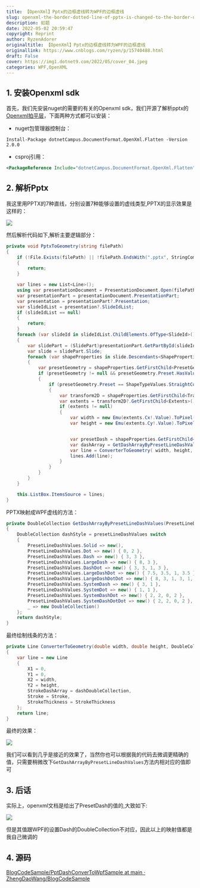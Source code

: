 ```yaml
---
title: 【OpenXml】Pptx的边框虚线转为WPF的边框虚线
slug: openxml-the-border-dotted-line-of-pptx-is-changed-to-the-border-dotted-line-of-WPF
description: 如题
date: 2022-05-02 20:59:47
copyright: Reprint
author: RyzenAdorer
originaltitle: 【OpenXml】Pptx的边框虚线转为WPF的边框虚线
originallink: https://www.cnblogs.com/ryzen/p/15740488.html
draft: False
cover: https://img1.dotnet9.com/2022/05/cover_04.jpeg
categories: WPF,OpenXML
---
```


## 1. 安装Openxml sdk

首先，我们先安装nuget的需要的有关的Openxml sdk，我们开源了解析pptx的[Openxml拍平层](https://github.com/dotnet-campus/DocumentFormat.OpenXml.Extensions)，下面两种方式都可以安装：

- nuget包管理器控制台：

```shell
Install-Package dotnetCampus.DocumentFormat.OpenXml.Flatten -Version 2.0.0
```

- csproj引用：

```xml
<PackageReference Include="dotnetCampus.DocumentFormat.OpenXml.Flatten" Version="2.0.0" />
```

## 2. 解析Pptx

我这里用PPTX的7种直线，分别设置7种能够设置的虚线类型,PPTX的显示效果是这样的：

![](https://img1.dotnet9.com/2022/05/0401.jpg)

然后解析代码如下,解析主要逻辑部分：

```C#
private void PptxToGeometry(string filePath)
{
    if (!File.Exists(filePath) || !filePath.EndsWith(".pptx", StringComparison.OrdinalIgnoreCase))
    {
        return;
    }

    var lines = new List<Line>();
    using var presentationDocument = PresentationDocument.Open(filePath, false);
    var presentationPart = presentationDocument.PresentationPart;
    var presentation = presentationPart?.Presentation;
    var slideIdList = presentation?.SlideIdList;
    if (slideIdList == null)
    {
        return;
    }
    foreach (var slideId in slideIdList.ChildElements.OfType<SlideId>())
    {
        var slidePart = (SlidePart)presentationPart.GetPartById(slideId.RelationshipId);
        var slide = slidePart.Slide;
        foreach (var shapeProperties in slide.Descendants<ShapeProperties>())
        {
            var presetGeometry = shapeProperties.GetFirstChild<PresetGeometry>();
            if (presetGeometry != null && presetGeometry.Preset.HasValue)
            {
                if (presetGeometry.Preset == ShapeTypeValues.StraightConnector1)
                {
                    var transform2D = shapeProperties.GetFirstChild<Transform2D>();
                    var extents = transform2D?.GetFirstChild<Extents>();
                    if (extents != null)
                    {
                        var width = new Emu(extents.Cx!.Value).ToPixel().Value;
                        var height = new Emu(extents.Cy!.Value).ToPixel().Value;


                        var presetDash = shapeProperties.GetFirstChild<Outline>()?.GetFirstChild<PresetDash>()?.Val;
                        var dashArray = GetDashArrayByPresetLineDashValues(presetDash);
                        var line = ConverterToGeometry( width, height, dashArray); 
                        lines.Add(line);
                    }
                }
            }
        }
    }

    this.ListBox.ItemsSource = lines;
}
```

PPTX映射成WPF虚线的方法：

```C#
private DoubleCollection GetDashArrayByPresetLineDashValues(PresetLineDashValues presetLineDashValues)
{
    DoubleCollection dashStyle = presetLineDashValues switch
    {
        PresetLineDashValues.Solid => new(),
        PresetLineDashValues.Dot => new() { 0, 2 },
        PresetLineDashValues.Dash => new() { 3, 3 },
        PresetLineDashValues.LargeDash => new() { 8, 3 },
        PresetLineDashValues.DashDot => new() { 3, 3, 1, 3 },
        PresetLineDashValues.LargeDashDot => new() { 7.5, 3.5, 1, 3.5 },
        PresetLineDashValues.LargeDashDotDot => new() { 8, 3, 1, 3, 1, 3 },
        PresetLineDashValues.SystemDash => new() { 3, 1 },
        PresetLineDashValues.SystemDot => new() { 1, 1 },
        PresetLineDashValues.SystemDashDot => new() { 2, 2, 0, 2 },
        PresetLineDashValues.SystemDashDotDot => new() { 2, 2, 0, 2 },
        _ => new DoubleCollection()
    };
    return dashStyle;
}
```

最终绘制线条的方法：

```C#
private Line ConverterToGeometry(double width, double height, DoubleCollection dashDoubleCollection)
{
    var line = new Line
    {
        X1 = 0,
        Y1 = 0,
        X2 = width,
        Y2 = height,
        StrokeDashArray = dashDoubleCollection,
        Stroke = Stroke,
        StrokeThickness = StrokeThickness
    };
    return line;
}
```

最终的效果：

![](https://img1.dotnet9.com/2022/05/0402.jpg)

我们可以看到几乎是接近的效果了，当然你也可以根据我的代码去微调更精确的值，只需要稍微改下`GetDashArrayByPresetLineDashValues`方法内相对应的值即可

## 3. 后话

实际上，openxml文档是给出了PresetDash的值的,大致如下:

![](https://img1.dotnet9.com/2022/05/0403.jpg)

但是其值跟WPF的设置Dash的DoubleCollection不对应，因此以上的映射值都是我自己微调的

## 4. 源码

[BlogCodeSample/PptDashConverToWpfSample at main · ZhengDaoWang/BlogCodeSample](https://github.com/ZhengDaoWang/BlogCodeSample/tree/main/PptDashConverToWpfSample)